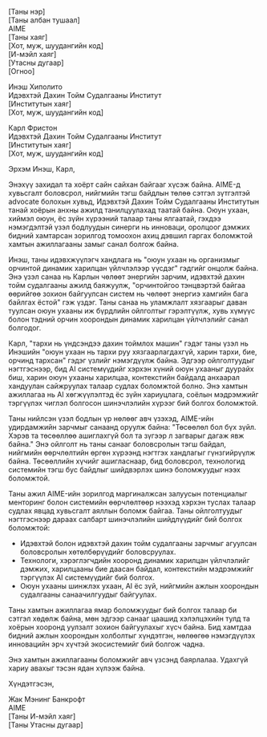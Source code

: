 [Таны нэр]  
[Таны албан тушаал]  
AIME  
[Таны хаяг]  
[Хот, муж, шуудангийн код]  
[И-мэйл хаяг]  
[Утасны дугаар]  
[Огноо]  

Инэш Хиполито  
Идэвхтэй Дахин Тойм Судалгааны Институт  
[Институтын хаяг]  
[Хот, муж, шуудангийн код]  

Карл Фристон  
Идэвхтэй Дахин Тойм Судалгааны Институт  
[Институтын хаяг]  
[Хот, муж, шуудангийн код]  

Эрхэм Инэш, Карл,

Энэхүү захидал та хоёрт сайн сайхан байгааг хүсэж байна. AIME-д хувьсгалт боловсрол, нийгмийн тэгш байдлын төлөө сэтгэл зүтгэлтэй advocate болохын хувьд, Идэвхтэй Дахин Тойм Судалгааны Институтын танай хоёрын анхны ажилд танилцуулахад таатай байна. Оюун ухаан, хиймэл оюун, ёс зүйн хүрээний талаар таны ялгаатай, гэхдээ нэмэгдэлтэй үзэл бодлуудын синерги нь инноваци, оролцоог дэмжих бидний хамтарсан зорилгод томоохон ахиц дэвшил гаргах боломжтой хамтын ажиллагааны замыг санал болгож байна.

Инэш, таны идэвхжүүлэгч хандлага нь "оюун ухаан нь организмыг орчинтой динамик харилцан үйлчлэлээр үүсдэг" гэдгийг онцолж байна. Энэ үзэл санаа нь Карлын чөлөөт энергийн зарчим, идэвхтэй дахин тойм судалгааны ажилд баяжуулж, "орчинтойгоо тэнцвэртэй байгаа өөрийгөө зохион байгуулсан систем нь чөлөөт энергиэ хамгийн бага байлгах ёстой" гэж үздэг. Таны санаа нь уламжлалт хязгаарыг даван туулсан оюун ухааны иж бүрдлийн ойлголтыг гэрэлтүүлж, хувь хүмүүс болон тэдний орчин хоорондын динамик харилцан үйлчлэлийг санал болгодог.

Карл, "тархи нь үндсэндээ дахин тоймлох машин" гэдэг таны үзэл нь Инэшийн "оюун ухаан нь тархи руу хязгаарлагдахгүй, харин тархи, бие, орчинд тархсан" гэдэг үзлийг нэмэгдүүлж байна. Эдгээр ойлголтуудыг нэгтгэснээр, бид AI системүүдийг хэрхэн хүний оюун ухааныг дуурайх биш, харин оюун ухааны харилцаа, контекстийн байдалд анхаарал хандуулан сайжруулах талаар судлах боломжтой болно. Энэ хамтын ажиллагаа нь AI хөгжүүлэлтэд ёс зүйн хариуцлага, соёлын мэдрэмжийг тэргүүлэх чиглэл болгосон шинэчлэлийн хүрээг бий болгох боломжтой.

Таны нийлсэн үзэл бодлын үр нөлөөг авч үзэхэд, AIME-ийн удирдамжийн зарчмыг санаанд оруулж байна: "Төсөөлөл бол бүх зүйл. Хэрэв та төсөөллөө ашиглахгүй бол та зүгээр л загварыг дагаж явж байна." Энэ ойлголт нь таны санааг боловсролын тэгш байдал, нийгмийн өөрчлөлтийн өргөн хүрээнд нэгтгэх хандлагыг гүнзгийрүүлж байна. Төсөөллийн хүчийг ашигласнаар, бид боловсрол, технологид системийн тэгш бус байдлыг шийдвэрлэх шинэ боломжуудыг нээх боломжтой.

Таны ажил AIME-ийн зорилгод маргиналжсан залуусын потенциалыг менторинг болон системийн өөрчлөлтөөр нээхэд хэрхэн туслах талаар судлах явцад хувьсгалт аяллын боломж байгаа. Таны ойлголтуудыг нэгтгэснээр дараах салбарт шинэчлэлийн шийдлүүдийг бий болгох боломжтой:

- Идэвхтэй болон идэвхтэй дахин тойм судалгааны зарчмыг агуулсан боловсролын хөтөлбөрүүдийг боловсруулах.
- Технологи, хэрэглэгчдийн хооронд динамик харилцан үйлчлэлийг дэмжих, харилцааны бие даасан байдал, контекстийн мэдрэмжийг тэргүүлэх AI системүүдийг бий болгох.
- Оюун ухааны шинжлэх ухаан, AI ёс зүй, нийгмийн ажлын хоорондын судалгааны санаачилгуудыг байгуулах.

Таны хамтын ажиллагаа ямар боломжуудыг бий болгох талаар би сэтгэл хөдөлж байна, мөн эдгээр санааг цаашид хэлэлцэхийн тулд та хоёрын хооронд уулзалт зохион байгуулахыг хүсч байна. Бид хамтдаа бидний ажлын хоорондын холболтыг хүндэтгэн, нөлөөгөө нэмэгдүүлэх инновацийн эрч хүчтэй экосистемийг бий болгож чадна.

Энэ хамтын ажиллагааны боломжийг авч үзсэнд баярлалаа. Удахгүй хариу авахыг тэсэн ядан хүлээж байна.

Хүндэтгэсэн,

Жак Мэнинг Банкрофт  
AIME  
[Таны И-мэйл хаяг]  
[Таны Утасны дугаар]